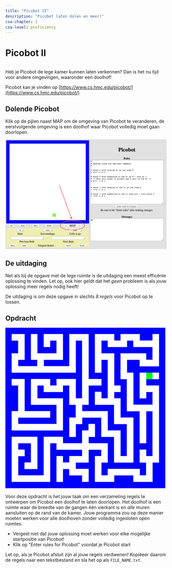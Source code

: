 ```yaml
---
title: "Picobot II"
description: "Picobot laten dolen en meer!"
csa-chapter: 1
csa-level: proficiency
---
```


# Picobot II

```{include} ../class/problems/picobot_2.md
```

Heb je Picobot de lege kamer kunnen laten verkennen? Dan is het nu tijd voor andere omgevingen, waaronder een doolhof!

Picobot kan je vinden op [https://www.cs.hmc.edu/picobot/](https://www.cs.hmc.edu/picobot/)

## Dolende Picobot

Klik op de pijlen naast MAP om de omgeving van Picobot te veranderen, de eerstvolgende omgeving is een doolhof waar Picobot volledig moet gaan doorlopen.

![De omgeving wijzigen](images/picobot/pico4.png)

## De uitdaging

Net als bij de opgave met de lege ruimte is de uitdaging een meest efficënte oplossing te vinden. Let op, ook hier geldt dat het *geen* probleem is als jouw oplossing meer regels nodig heeft!

De uitdaging is om deze opgave in slechts *8 regels* voor Picobot op te lossen.

## Opdracht

![Picobot doolhof](images/picobot/picobotMaze.png)

Voor deze opdracht is het jouw taak om een verzameling regels te ontwerpen om Picobot een doolhof te laten doorlopen. Het doolhof is een ruimte waar de breedte van de gangen één vierkant is en *alle* muren aansluiten op de rand van de kamer. Jouw programma zou op deze manier moeten werken voor alle doolhoven zonder volledig ingesloten open ruimtes.

- Vergeet niet dat jouw oplossing moet werken voor elke mogelijke startpositie van Picobot!
- Klik op "Enter rules for Picobot" voordat je Picobot start

Let op, als je Picobot afsluit zijn al jouw regels verdwenen! Kopiëeer daarom de regels naar een tekstbestand en sla het op als `FILE_NAME.txt`.